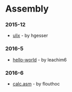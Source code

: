 # Assembly


### 2015-12
- [ulix](https://github.com/hgesser/ulix) - by hgesser

### 2016-5
- [hello-world](https://github.com/leachim6/hello-world) - by leachim6

### 2016-6
- [calc.asm](https://github.com/flouthoc/calc.asm) - by flouthoc
